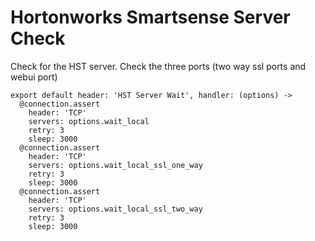 # Hortonworks Smartsense Server Check

Check for the HST server. Check the three ports (two way ssl ports and webui port)

    export default header: 'HST Server Wait', handler: (options) ->
      @connection.assert
        header: 'TCP'
        servers: options.wait_local
        retry: 3
        sleep: 3000
      @connection.assert
        header: 'TCP'
        servers: options.wait_local_ssl_one_way
        retry: 3
        sleep: 3000
      @connection.assert
        header: 'TCP'
        servers: options.wait_local_ssl_two_way
        retry: 3
        sleep: 3000
